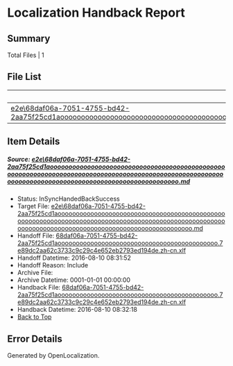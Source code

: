 # <a name='report-top'></a> Localization Handback Report

## Summary
 Total Files | 1

## File List
 Source File | Status | Details 
 ----------- | ------ | ------- 
 [e2e\68daf06a-7051-4755-bd42-2aa75f25cd1aooooooooooooooooooooooooooooooooooooooooooooooooooooooooooooooooooooooooooooooooooooooooooooooooooooooooooooooooooooooooooooooooooooooooooooooooooooooo.md](https://github.com/OpenLocalizationTestOrg/oltest/blob/484ccbad47eca8220f6d21980c437805f8208ed6/e2e/68daf06a-7051-4755-bd42-2aa75f25cd1aooooooooooooooooooooooooooooooooooooooooooooooooooooooooooooooooooooooooooooooooooooooooooooooooooooooooooooooooooooooooooooooooooooooooooooooooooooooo.md) | InSyncHandedBackSuccess | [Details](#b8e13123a2b93ee1733cdab3a46a747c92d40b3c1)

## Item Details
##### <a name='b8e13123a2b93ee1733cdab3a46a747c92d40b3c1'></a> Source: [e2e\68daf06a-7051-4755-bd42-2aa75f25cd1aooooooooooooooooooooooooooooooooooooooooooooooooooooooooooooooooooooooooooooooooooooooooooooooooooooooooooooooooooooooooooooooooooooooooooooooooooooooo.md](https://github.com/OpenLocalizationTestOrg/oltest/blob/484ccbad47eca8220f6d21980c437805f8208ed6/e2e/68daf06a-7051-4755-bd42-2aa75f25cd1aooooooooooooooooooooooooooooooooooooooooooooooooooooooooooooooooooooooooooooooooooooooooooooooooooooooooooooooooooooooooooooooooooooooooooooooooooooooo.md)
* Status: InSyncHandedBackSuccess
* Target File: [e2e\68daf06a-7051-4755-bd42-2aa75f25cd1aooooooooooooooooooooooooooooooooooooooooooooooooooooooooooooooooooooooooooooooooooooooooooooooooooooooooooooooooooooooooooooooooooooooooooooooooooooooo.md](https://github.com/OpenLocalizationTestOrg/ol-test-zhcn/blob/76f1b11daf569caa251b9ed7db8bb1c91007eeca/e2e/68daf06a-7051-4755-bd42-2aa75f25cd1aooooooooooooooooooooooooooooooooooooooooooooooooooooooooooooooooooooooooooooooooooooooooooooooooooooooooooooooooooooooooooooooooooooooooooooooooooooooo.md)
* Handoff File: [68daf06a-7051-4755-bd42-2aa75f25cd1aoooooooooooooooooooooooooooooooooooooooooooo.7e89dc2aa62c3733c9c29c4e652eb2793ed194de.zh-cn.xlf](https://github.com/OpenLocalizationTestOrg/olhandoff-e2e/blob/be737f3996486b95b2654a74ad213b584d1e285d/ol-handoff/OpenLocalizationTestOrg/ol-test-zhcn/ci/ht/68daf06a-7051-4755-bd42-2aa75f25cd1aoooooooooooooooooooooooooooooooooooooooooooo.7e89dc2aa62c3733c9c29c4e652eb2793ed194de.zh-cn.xlf)
* Handoff Datetime: 2016-08-10 08:31:52
* Handoff Reason: Include
* Archive File: 
* Archive Datetime: 0001-01-01 00:00:00
* Handback File: [68daf06a-7051-4755-bd42-2aa75f25cd1aoooooooooooooooooooooooooooooooooooooooooooo.7e89dc2aa62c3733c9c29c4e652eb2793ed194de.zh-cn.xlf](https://github.com/OpenLocalizationTestOrg/olhandback-e2e/blob/dd9526807340b25af66661d0e5cecccc0306a5c6/ol-handback/OpenLocalizationTestOrg/ol-test-zhcn/ci/ht/68daf06a-7051-4755-bd42-2aa75f25cd1aoooooooooooooooooooooooooooooooooooooooooooo.7e89dc2aa62c3733c9c29c4e652eb2793ed194de.zh-cn.xlf)
* Handback Datetime: 2016-08-10 08:32:18
* [Back to Top](#report-top)


## Error Details

Generated by OpenLocalization.
